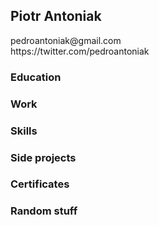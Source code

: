 ## Piotr Antoniak


<link>pedroantoniak@gmail.com</link> <br />
<link>https://twitter.com/pedroantoniak</link> <br />

### Education


### Work




### Skills




### Side projects


### Certificates 

### Random stuff 
